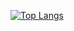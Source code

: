 [![Top Langs](https://github-readme-stats.vercel.app/api/top-langs/?username=Gonzalez-MSI&layout=compact&theme=dracula&langs_count=10&hide=html,css,makefile)](https://github.com/Gonzalez-MSI/github-readme-stats)


